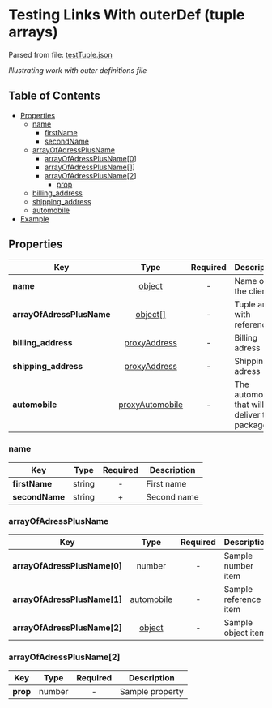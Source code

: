 # __Testing Links With outerDef (tuple arrays)__
Parsed from file: [testTuple.json](https://github.com/McCastles/JMC/blob/master/examples/outer/testTuple.json)

_Illustrating work with outer definitions file_
## Table of Contents
* [Properties](#properties)
	* [name](#name)
		* [firstName](#name)
		* [secondName](#name)
	* [arrayOfAdressPlusName](#arrayOfAdressPlusName)
		* [arrayOfAdressPlusName[0]](#arrayOfAdressPlusName)
		* [arrayOfAdressPlusName[1]](#arrayOfAdressPlusName)
		* [arrayOfAdressPlusName[2]](#arrayOfAdressPlusName[2])
			* [prop](#arrayOfAdressPlusName[2])
	* [billing_address](#properties)
	* [shipping_address](#properties)
	* [automobile](#properties)
* [Example](#example)
## __Properties__

|Key|Type|Required|Description|
|-|:-:|:-:|-|
|__name__|[object](#name)|-|Name of the client|
|__arrayOfAdressPlusName__|[object[]](#arrayOfAdressPlusName)|-|Tuple array with references|
|__billing_address__|[proxyAddress](./definitions/proxy.md#proxyAddress)|-|Billing adress|
|__shipping_address__|[proxyAddress](./definitions/proxy.md#proxyAddress)|-|Shipping adress|
|__automobile__|[proxyAutomobile](./definitions/proxy.md#proxyAutomobile)|-|The automobile that will deliver the package|
### __name__

|Key|Type|Required|Description|
|-|:-:|:-:|-|
|__firstName__|string|-|First name|
|__secondName__|string|+|Second name|
### __arrayOfAdressPlusName__

|Key|Type|Required|Description|
|-|:-:|:-:|-|
|__arrayOfAdressPlusName[0]__|number|-|Sample number item|
|__arrayOfAdressPlusName[1]__|[automobile](./definitions/proxy.md#automobile)|-|Sample reference item|
|__arrayOfAdressPlusName[2]__|[object](#arrayOfAdressPlusName[2])|-|Sample object item|
### __arrayOfAdressPlusName[2]__

|Key|Type|Required|Description|
|-|:-:|:-:|-|
|__prop__|number|-|Sample property|